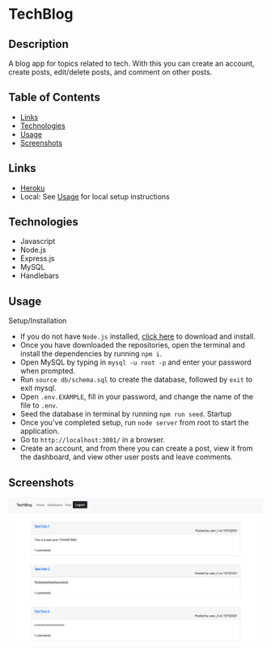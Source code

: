 # TechBlog

## Description 

A blog app for topics related to tech. With this you can create an account, create posts, edit/delete posts, and comment on other posts. 

## Table of Contents
* [Links](#links)
* [Technologies](#technologies)
* [Usage](#usage)
* [Screenshots](#screenshots)

## Links 

* [Heroku](https://tech-blog-sh.herokuapp.com/)
* Local: See [Usage](#Usage) for local setup instructions 

## Technologies

* Javascript
* Node.js
* Express.js
* MySQL
* Handlebars 

## Usage 

Setup/Installation
* If you do not have `Node.js` installed, [click here](https://nodejs.org/en/) to download and install. 
* Once you have downloaded the repositories, open the terminal and install the dependencies by running `npm i`. 
* Open MySQL by typing in `mysql -u root -p` and enter your password when prompted.
* Run `source db/schema.sql` to create the database, followed by `exit` to exit mysql.
* Open `.env.EXAMPLE`, fill in your password, and change the name of the file to `.env`. 
* Seed the database in terminal by running `npm run seed`.
Startup
* Once you've completed setup, run `node server` from root to start the application. 
* Go to `http://localhost:3001/` in a browser. 
* Create an account, and from there you can create a post, view it from the dashboard, and view other user posts and leave comments. 

## Screenshots

![Homepage](techblogsc.png)